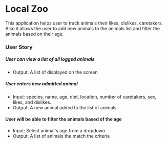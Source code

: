 # Local Zoo

This application helps user to track animals their likes, dislikes, caretakers. Also it allows the user to add new animals to the animals list and filter the animals based on their age.

### User Story

##### User can view a list of all logged animals
* Output: A list of displayed on the screen

##### User enters new admitted animal
* Input: species, name, age, diet, location, number of caretakers, sex, likes, and dislikes.
* Output: A new animal added to the list of animals

#### User will be able to filter the animals based of the age
* Input: Select animal's age from a dropdown
* Output: A list of animals the match the criteria
